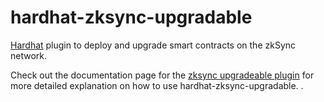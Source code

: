 # hardhat-zksync-upgradable

[Hardhat](https://hardhat.org/) plugin to deploy and upgrade smart contracts on the zkSync network.

Check out the documentation page for the [zksync upgradeable plugin](https://era.zksync.io/docs/tools/hardhat/hardhat-zksync-upgradable.html) for more detailed explanation on how to use hardhat-zksync-upgradable.
.